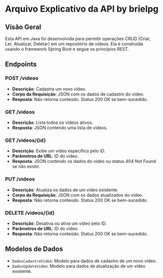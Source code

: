# Arquivo Explicativo da API by brielpg

## Visão Geral
Esta API em Java foi desenvolvida para permitir operações CRUD (Criar, Ler, Atualizar, Deletar) em um repositório de vídeos. Ela é construída usando o framework Spring Boot e segue os princípios REST.

## Endpoints

### POST /videos
- **Descrição**: Cadastra um novo vídeo.
- **Corpo da Requisição**: JSON com os dados de cadastro do vídeo.
- **Resposta**: Não retorna conteúdo. Status 200 OK se bem-sucedido.

### GET /videos
- **Descrição**: Lista todos os vídeos ativos.
- **Resposta**: JSON contendo uma lista de vídeos.

### GET /videos/{id}
- **Descrição**: Exibe um vídeo específico pelo ID.
- **Parâmetros de URL**: ID do vídeo.
- **Resposta**: JSON contendo os dados do vídeo ou status 404 Not Found se não existir.

### PUT /videos
- **Descrição**: Atualiza os dados de um vídeo existente.
- **Corpo da Requisição**: JSON com os dados atualizados do vídeo.
- **Resposta**: Não retorna conteúdo. Status 200 OK se bem-sucedido.

### DELETE /videos/{id}
- **Descrição**: Desativa ou ativa um vídeo pelo ID.
- **Parâmetros de URL**: ID do vídeo.
- **Resposta**: Não retorna conteúdo. Status 200 OK se bem-sucedido.

## Modelos de Dados
- `DadosCadastroVideo`: Modelo para dados de cadastro de um novo vídeo.
- `DadosUpdateVideo`: Modelo para dados de atualização de um vídeo existente.
